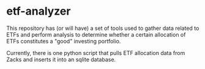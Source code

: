 # etf-analyzer

This repository has (or will have) a set of tools used to gather data related to ETFs and perform analysis to determine whether a certain allocation of ETFs constitutes a "good" investing portfolio.

Currently, there is one python script that pulls ETF allocation data from Zacks and inserts it into an sqlite database.
